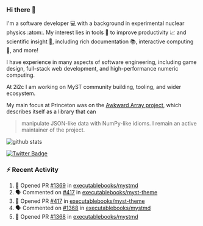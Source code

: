 ### Hi there 👋 

I'm a software developer 💻 with a background in experimental nuclear physics :atom:. My interest lies in tools :wrench: to improve productivity :chart_with_upwards_trend: and scientific insight :telescope:, including rich documentation 📚, interactive computing 🧮, and more! 

I have experience in many aspects of software engineering, including game design, full-stack web development, and high-performance numeric computing. 

At 2i2c I am working on MyST community building, tooling, and wider ecosystem. 

My main focus at Princeton was on the [Awkward Array project](awkward-array.org/), which describes itself as a library that can 
> manipulate JSON-like data with NumPy-like idioms. I remain an active maintainer of the project. 

![github stats](https://github-readme-stats.vercel.app/api?username=agoose77&show_icons=true&hide_rank=true&hide_title=true&bg_color=30,e76445,904e95&text_color=efe3ec&icon_color=efe3ec)
<!--
**agoose77/agoose77** is a ✨ _special_ ✨ repository because its `README.md` (this file) appears on your GitHub profile.

Here are some ideas to get you started:

- 🔭 I’m currently working on ...
- 🌱 I’m currently learning ...
- 👯 I’m looking to collaborate on ...
- 🤔 I’m looking for help with ...
- 💬 Ask me about ...
- 📫 How to reach me: ...
- 😄 Pronouns: ...
- ⚡ Fun fact: ...
-->

[![Twitter Badge](https://img.shields.io/twitter/follow/agoose77?style=flat-square&logo=Twitter&logoColor=white&color=cornflowerblue)](https://twitter.com/agoose77)

### :zap: Recent Activity

<!--START_SECTION:activity-->
1. 💪 Opened PR [#1369](https://github.com/executablebooks/mystmd/pull/1369) in [executablebooks/mystmd](https://github.com/executablebooks/mystmd)
2. 🗣 Commented on [#417](https://github.com/executablebooks/myst-theme/pull/417#issuecomment-2200551084) in [executablebooks/myst-theme](https://github.com/executablebooks/myst-theme)
3. 💪 Opened PR [#417](https://github.com/executablebooks/myst-theme/pull/417) in [executablebooks/myst-theme](https://github.com/executablebooks/myst-theme)
4. 🗣 Commented on [#1368](https://github.com/executablebooks/mystmd/pull/1368#issuecomment-2199914696) in [executablebooks/mystmd](https://github.com/executablebooks/mystmd)
5. 💪 Opened PR [#1368](https://github.com/executablebooks/mystmd/pull/1368) in [executablebooks/mystmd](https://github.com/executablebooks/mystmd)
<!--END_SECTION:activity-->
